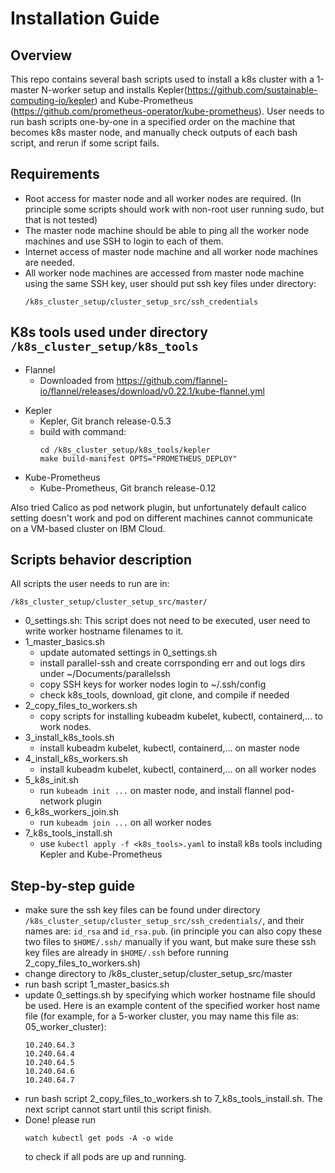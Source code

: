 # Installation Guide

## Overview

This repo contains several bash scripts used to install a k8s cluster with a 1-master N-worker setup and installs Kepler(https://github.com/sustainable-computing-io/kepler) and Kube-Prometheus (https://github.com/prometheus-operator/kube-prometheus). User needs to run bash scripts one-by-one in a specified order on the machine that becomes k8s master node, and manually check outputs of each bash script, and rerun if some script fails. 

## Requirements
- Root access for master node and all worker nodes are required. (In principle some scripts should work with non-root user running sudo, but that is not tested) 
- The master node machine should be able to ping all the worker node machines and use SSH to login to each of them.
- Internet access of master node machine and all worker node machines are needed.
- All worker node machines are accessed from master node machine using the same SSH key, user should put ssh key files under directory:
    ```
    /k8s_cluster_setup/cluster_setup_src/ssh_credentials
    ```

## K8s tools used under directory ```/k8s_cluster_setup/k8s_tools```
- Flannel
    - Downloaded from https://github.com/flannel-io/flannel/releases/download/v0.22.1/kube-flannel.yml

<!-- - Calico
    - Downloaded using command:
    ```
    curl https://raw.githubusercontent.com/projectcalico/calico/v3.26.1/manifests/calico.yaml -O
    ``` -->
- Kepler
    - Kepler, Git branch release-0.5.3
    - build with command: 
        ```
        cd /k8s_cluster_setup/k8s_tools/kepler
        make build-manifest OPTS="PROMETHEUS_DEPLOY"
        ```
- Kube-Prometheus
    - Kube-Prometheus, Git branch release-0.12

Also tried Calico as pod network plugin, but unfortunately default calico setting doesn't work and pod on different machines cannot communicate on a VM-based cluster on IBM Cloud.

## Scripts behavior description

All scripts the user needs to run are in:
```
/k8s_cluster_setup/cluster_setup_src/master/
```
- 0_settings.sh: This script does not need to be executed, user need to write worker hostname filenames to it.
- 1_master_basics.sh
    - update automated settings in 0_settings.sh
    - install parallel-ssh and create corrsponding err and out logs dirs under ~/Documents/parallelssh
    - copy SSH keys for worker nodes login to ~/.ssh/config
    - check k8s_tools, download, git clone, and compile if needed
- 2_copy_files_to_workers.sh
    - copy scripts for installing kubeadm kubelet, kubectl, containerd,... to work nodes.
- 3_install_k8s_tools.sh
    - install kubeadm kubelet, kubectl, containerd,... on master node
- 4_install_k8s_workers.sh
    - install kubeadm kubelet, kubectl, containerd,... on all worker nodes
- 5_k8s_init.sh
    - run `kubeadm init ...` on master node, and install flannel pod-network plugin
- 6_k8s_workers_join.sh
    - run `kubeadm join ...` on all worker nodes
- 7_k8s_tools_install.sh
    - use `kubectl apply -f <k8s_tools>.yaml` to install k8s tools including Kepler and Kube-Prometheus

## Step-by-step guide
- make sure the ssh key files  can be found under directory `/k8s_cluster_setup/cluster_setup_src/ssh_credentials/`, and their names are: `id_rsa` and `id_rsa.pub`. (in principle you can also copy these two files to `$HOME/.ssh/` manually if you want, but make sure these ssh key files are already in `$HOME/.ssh` before running 2_copy_files_to_workers.sh)
- change directory to /k8s_cluster_setup/cluster_setup_src/master
- run bash script 1_master_basics.sh 
- update 0_settings.sh by specifying which worker hostname file should be used. Here is an example content of the specified worker host name file (for example, for a 5-worker cluster, you may name this file as: 05_worker_cluster):
    ```
    10.240.64.3
    10.240.64.4
    10.240.64.5
    10.240.64.6
    10.240.64.7
    ```
- run bash script 2_copy_files_to_workers.sh to 7_k8s_tools_install.sh. The next script cannot start until this script finish.
- Done! please run
    ```
    watch kubectl get pods -A -o wide
    ```
     to check if all pods are up and running.